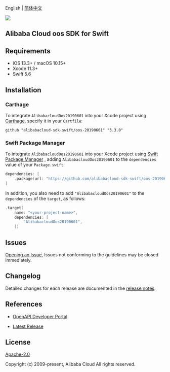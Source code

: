 English | [简体中文](README-CN.md)

![](https://aliyunsdk-pages.alicdn.com/icons/AlibabaCloud.svg)

## Alibaba Cloud oos SDK for Swift

## Requirements

- iOS 13.3+ / macOS 10.15+
- Xcode 11.3+
- Swift 5.6

## Installation

### Carthage

To integrate `AlibabacloudOos20190601` into your Xcode project using [Carthage](https://github.com/Carthage/Carthage), specify it in your `Cartfile`:

```ogdl
github "alibabacloud-sdk-swift/oos-20190601" "3.3.0"
```

### Swift Package Manager

To integrate `AlibabacloudOos20190601` into your Xcode project using [Swift Package Manager](https://swift.org/package-manager/) , adding `AlibabacloudOos20190601` to the `dependencies` value of your `Package.swift`.

```swift
dependencies: [
    .package(url: "https://github.com/alibabacloud-sdk-swift/oos-20190601.git", from: "3.3.0")
]
```

In addition, you also need to add `"AlibabacloudOos20190601"` to the `dependencies` of the `target`, as follows:

```swift
.target(
    name: "<your-project-name>",
    dependencies: [
        "AlibabacloudOos20190601",
    ])
```

## Issues

[Opening an Issue](https://github.com/alibabacloud-sdk-swift/oos-20190601/issues/new), Issues not conforming to the guidelines may be closed immediately.

## Changelog

Detailed changes for each release are documented in the [release notes](./ChangeLog.txt).

## References

* [OpenAPI Developer Portal](https://next.api.alibabacloud.com/home)
- [Latest Release](https://github.com/alibabacloud-sdk-swift/oos-20190601)

## License

[Apache-2.0](http://www.apache.org/licenses/LICENSE-2.0)

Copyright (c) 2009-present, Alibaba Cloud All rights reserved.
